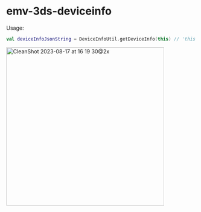 # emv-3ds-deviceinfo

Usage:

```kotlin
val deviceInfoJsonString = DeviceInfoUtil.getDeviceInfo(this) // 'this' is Context
```

<img width="418" alt="CleanShot 2023-08-17 at 16 19 30@2x" src="https://github.com/dryaz/emv-3ds-deviceinfo/assets/1395176/ab9917b0-081e-4846-ad28-9fd11d23c9ae">
